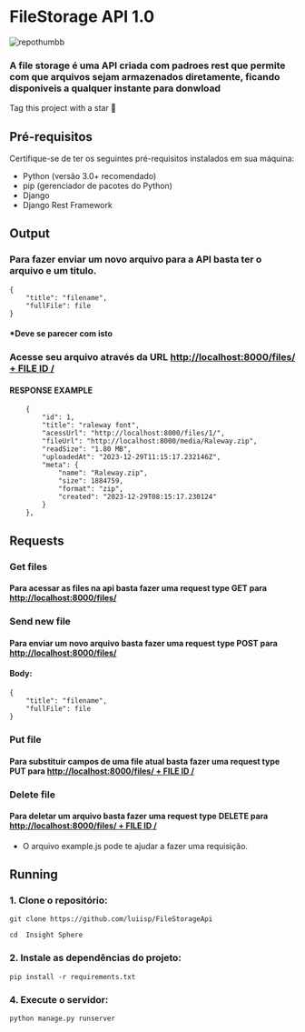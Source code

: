 # FileStorage API 1.0

![repothumbb](https://github.com/luiisp/FileStorageAPI/assets/115284250/d0915f7d-7bfa-4b80-92d1-1632d139d8ab)

### A file storage é uma API criada com padroes rest que permite com que arquivos sejam armazenados diretamente, ficando disponiveis a qualquer instante para donwload
Tag this project with a star 🌟

## Pré-requisitos

Certifique-se de ter os seguintes pré-requisitos instalados em sua máquina:

- Python (versão 3.0+ recomendado)
- pip (gerenciador de pacotes do Python)
- Django
- Django Rest Framework

## Output
### Para fazer enviar um novo arquivo para a API basta ter o arquivo e um titulo.

```
{
    "title": "filename",
    "fullFile": file
}
```
####  *Deve se parecer com isto

### Acesse seu arquivo através da URL [http://localhost:8000/files/ + FILE ID /](http://localhost:8000/files/)
#### RESPONSE EXAMPLE
```
    {
        "id": 1,
        "title": "raleway font",
        "acessUrl": "http://localhost:8000/files/1/",
        "fileUrl": "http://localhost:8000/media/Raleway.zip",
        "readSize": "1.80 MB",
        "uploadedAt": "2023-12-29T11:15:17.232146Z",
        "meta": {
            "name": "Raleway.zip",
            "size": 1884759,
            "format": "zip",
            "created": "2023-12-29T08:15:17.230124"
        }
    },

```

## Requests 

### Get files
#### Para acessar as files na api basta fazer uma request type GET para [http://localhost:8000/files/](http://localhost:8000/files/)

### Send new file
#### Para enviar um novo arquivo basta fazer uma request type POST para [http://localhost:8000/files/](http://localhost:8000/files/)

#### Body:
```
{
    "title": "filename",
    "fullFile": file
}
```

### Put file
#### Para substituir campos de uma file atual basta fazer uma request type PUT para [http://localhost:8000/files/ + FILE ID /](http://localhost:8000/files/)

### Delete file
#### Para deletar um arquivo basta fazer uma request type DELETE para [http://localhost:8000/files/ + FILE ID /](http://localhost:8000/files/)

* O arquivo example.js pode te ajudar a fazer uma requisição.

## Running

### 1. Clone o repositório:
   
```git clone https://github.com/luiisp/FileStorageApi```

```cd  Insight Sphere```

### 2. Instale as dependências do projeto:

```pip install -r requirements.txt```


### 4. Execute o servidor:

```python manage.py runserver```
